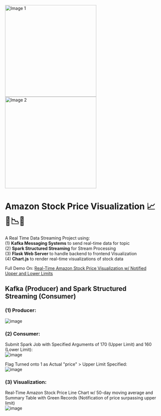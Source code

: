 <img src="https://github.com/Bernardbyy/AmazonStockPriceVisualization/assets/75737130/b91c64ce-73fb-4189-b0f5-2e3152bccb1a" alt="Image 1" width="300" height="300">
<img src="https://github.com/Bernardbyy/AmazonStockPriceVisualization/assets/75737130/b6105f67-a284-4ffe-b066-513a82616770" alt="Image 2" width="300" height="300">



# Amazon Stock Price Visualization 📈🚀📉💸
A Real Time Data Streaming Project using:<br> 
(1) **Kafka Messaging Systems** to send real-time data for topic <br> 
(2) **Spark Structured Streaming** for Stream Processing <br> 
(3) **Flask Web Server** to handle backend to frontend Visualization<br>
(4) **Chart.js** to render real-time visualizations of stock data<br> 

Full Demo On: [Real-Time Amazon Stock Price Visualization w/ Notified Upper and Lower Limits](https://drive.google.com/file/d/16zkV1kaSEBXrfBr7UMDQE0HGE0yTcN_M/view?usp=sharing)

## Kafka (Producer) and Spark Structured Streaming (Consumer)
### (1) Producer: <br>
![image](https://github.com/Bernardbyy/AmazonStockPriceVisualization/assets/75737130/c806e586-5529-4edf-b47a-15cebad2a5b9)


### (2) Consumer: <br>
Submit Spark Job with Specified Arguments of 170 (Upper Limit) and 160 (Lower Limit):<br>
![image](https://github.com/Bernardbyy/AmazonStockPriceVisualization/assets/75737130/e663e162-062a-46ad-95f6-5400f3aecf66)

Flag Turned onto 1 as Actual "price" > Upper Limit Specified:<br>
![image](https://github.com/Bernardbyy/AmazonStockPriceVisualization/assets/75737130/9cca453e-82c3-48c8-b68c-2143ab20e3af)


### (3) Visualization: <br>
Real-Time Amazon Stock Price Line Chart w/ 50-day moving average and Summary Table with Green Records (Notification of price surpassing upper limit)<br>
![image](https://github.com/Bernardbyy/AmazonStockPriceVisualization/assets/75737130/650e5d05-8ad3-4531-a154-96f71536e7a0)


